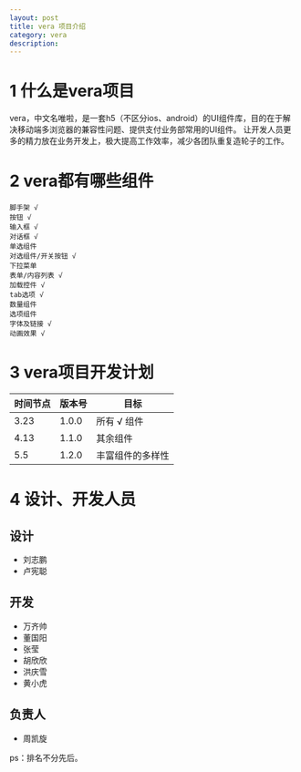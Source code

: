 ```yaml
---
layout: post
title: vera 项目介绍
category: vera
description:
---
```



# 1 什么是vera项目


vera，中文名唯啦，是一套h5（不区分ios、android）的UI组件库，目的在于解决移动端多浏览器的兼容性问题、提供支付业务部常用的UI组件。
让开发人员更多的精力放在业务开发上，极大提高工作效率，减少各团队重复造轮子的工作。

# 2 vera都有哪些组件

	脚手架 √
	按钮 √
	输入框 √
	对话框 √
	单选组件
	对选组件/开关按钮 √
	下拉菜单
	表单/内容列表 √
	加载控件 √
	tab选项 √
	数量组件
	选项组件
	字体及链接 √
	动画效果 √


# 3 vera项目开发计划


 时间节点 | 版本号 | 目标
 ----|----|----
 3.23 | 1.0.0 | 所有 √ 组件
 4.13 | 1.1.0 | 其余组件
 5.5 | 1.2.0 | 丰富组件的多样性

# 4 设计、开发人员

## 设计

+ 刘志鹏
+ 卢宪聪

## 开发

+ 万齐帅
+ 董国阳
+ 张莹
+ 胡欣欣
+ 洪庆雪
+ 黄小虎

## 负责人

+ 周凯旋

ps：排名不分先后。







